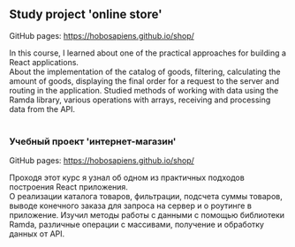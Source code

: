 ## Study project 'online store'

GitHub pages: https://hobosapiens.github.io/shop/

In this course, I learned about one of the practical approaches for building a React applications.<br />
About the implementation of the catalog of goods, filtering, calculating the amount of goods, displaying the final order for a request to the server and routing in the application.
Studied methods of working with data using the Ramda library, various operations with arrays, receiving and processing data from the API.
<br />
<br />
### Учебный проект 'интернет-магазин'

GitHub pages: https://hobosapiens.github.io/shop/

Проходя этот курс я узнал об одном из практичных подходов построения React приложения.<br />
О реализации каталога товаров, фильтрации, подсчета суммы товаров, выводе конечного заказа для запроса на сервер и о роутинге в приложение.
Изучил методы работы с данными с помощью библиотеки Ramda, различные операции с массивами, получение и обработку данных от API.
